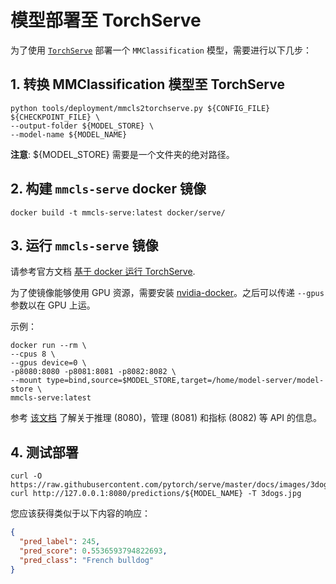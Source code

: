 # 模型部署至 TorchServe

为了使用 [`TorchServe`](https://pytorch.org/serve/) 部署一个 `MMClassification` 模型，需要进行以下几步：

## 1. 转换 MMClassification 模型至 TorchServe

```shell
python tools/deployment/mmcls2torchserve.py ${CONFIG_FILE} ${CHECKPOINT_FILE} \
--output-folder ${MODEL_STORE} \
--model-name ${MODEL_NAME}
```

**注意**: ${MODEL_STORE} 需要是一个文件夹的绝对路径。

## 2. 构建 `mmcls-serve` docker 镜像

```shell
docker build -t mmcls-serve:latest docker/serve/
```

## 3. 运行 `mmcls-serve` 镜像

请参考官方文档 [基于 docker 运行 TorchServe](https://github.com/pytorch/serve/blob/master/docker/README.md#running-torchserve-in-a-production-docker-environment).

为了使镜像能够使用 GPU 资源，需要安装 [nvidia-docker](https://docs.nvidia.com/datacenter/cloud-native/container-toolkit/install-guide.html)。之后可以传递 `--gpus` 参数以在 GPU 上运。

示例：

```shell
docker run --rm \
--cpus 8 \
--gpus device=0 \
-p8080:8080 -p8081:8081 -p8082:8082 \
--mount type=bind,source=$MODEL_STORE,target=/home/model-server/model-store \
mmcls-serve:latest
```

参考 [该文档](https://github.com/pytorch/serve/blob/master/docs/rest_api.md) 了解关于推理 (8080)，管理 (8081) 和指标 (8082) 等 API 的信息。

## 4. 测试部署

```shell
curl -O https://raw.githubusercontent.com/pytorch/serve/master/docs/images/3dogs.jpg
curl http://127.0.0.1:8080/predictions/${MODEL_NAME} -T 3dogs.jpg
```

您应该获得类似于以下内容的响应：

```json
{
  "pred_label": 245,
  "pred_score": 0.5536593794822693,
  "pred_class": "French bulldog"
}
```
